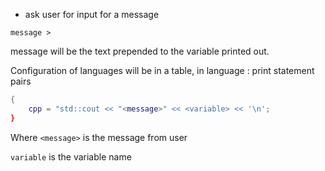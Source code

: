 * ask user for input for a message 

```
message > 
```

message will be the text prepended to the variable printed out.

Configuration of languages will be in a table, in language : print statement
pairs

```lua
{
    cpp = "std::cout << "<message>" << <variable> << '\n';
}
```

Where `<message>` is the message from user

`variable` is the variable name
